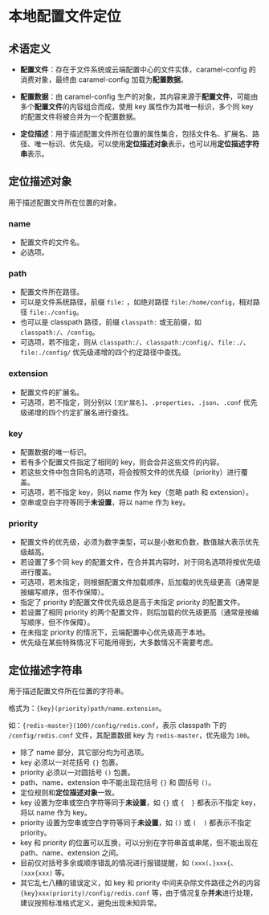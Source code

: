 # 本地配置文件定位


## 术语定义

* **配置文件**：存在于文件系统或云端配置中心的文件实体，caramel-config 的消费对象，最终由 caramel-config 加载为**配置数据**。

* **配置数据**：由 caramel-config 生产的对象，其内容来源于**配置文件**，可能由多个**配置文件**的内容组合而成，使用 key 属性作为其唯一标识，多个同 key 的配置文件将被合并为一个配置数据。

* **定位描述**：用于描述配置文件所在位置的属性集合，包括文件名、扩展名、路径、唯一标识、优先级。可以使用**定位描述对象**表示，也可以用**定位描述字符串**表示。


## 定位描述对象

用于描述配置文件所在位置的对象。

### name

* 配置文件的文件名。
* 必选项。

### path

* 配置文件所在路径。
* 可以是文件系统路径，前缀 `file:` ，如绝对路径 `file:/home/config`，相对路径 `file:./config`。
* 也可以是 classpath 路径，前缀 `classpath:` 或无前缀，如 `classpath:/`、`/config`。
* 可选项，若不指定，则从 `classpath:/`、`classpath:/config/`、`file:./`、`file:./config/` 优先级递增的四个约定路径中查找。

### extension

* 配置文件的扩展名。
* 可选项，若不指定，则分别以 `[无扩展名]`、`.properties`、`.json`、`.conf` 优先级递增的四个约定扩展名进行查找。

### key

* 配置数据的唯一标识。
* 若有多个配置文件指定了相同的 key，则会合并这些文件的内容。
* 若这些文件中包含同名的选项，将会按照文件的优先级（priority）进行覆盖。
* 可选项，若不指定 key，则以 name 作为 key（忽略 path 和 extension）。
* 空串或空白字符等同于**未设置**，将以 name 作为 key。

### priority

* 配置文件的优先级，必须为数字类型，可以是小数和负数，数值越大表示优先级越高。
* 若设置了多个同 key 的配置文件，在合并其内容时，对于同名选项将按优先级进行覆盖。
* 可选项，若未指定，则根据配置文件加载顺序，后加载的优先级更高（通常是按编写顺序，但不作保障）。
* 指定了 priority 的配置文件优先级总是高于未指定 priority 的配置文件。
* 若设置了相同 priority 的两个配置文件，则后加载的优先级更高（通常是按编写顺序，但不作保障）。
* 在未指定 priority 的情况下，云端配置中心优先级高于本地。
* 优先级在某些特殊情况下可能用得到，大多数情况不需要考虑。


## 定位描述字符串

用于描述配置文件所在位置的字符串。

格式为：`{key}(priority)path/name.extension`。

如：`{redis-master}(100)/config/redis.conf`，表示 classpath 下的 `/config/redis.conf` 文件，其配置数据 key 为 `redis-master`，优先级为 `100`。

* 除了 name 部分，其它部分均为可选项。
* key 必须以一对花括号 `{}` 包裹。
* priority 必须以一对圆括号 `()` 包裹。
* path、name、extension 中不能出现花括号 `{}` 和 圆括号 `()`。
* 定位规则和**定位描述对象**一致。
* key 设置为空串或空白字符等同于**未设置**，如 `{}` 或 `{  }` 都表示不指定 key，将以 name 作为 key。
* priority 设置为空串或空白字符等同于**未设置**，如 `()` 或 `(  )` 都表示不指定 priority。
* key 和 priority 的位置可以互换，可以分别在字符串首或串尾，但不能出现在 path、name、extension 之间。
* 目前仅对括号多余或顺序错乱的情况进行报错提醒，如 `(xxx(`、`}xxx{`、`(xxx{xxx)` 等。
* 其它乱七八糟的错误定义，如 key 和 priority 中间夹杂除文件路径之外的内容 `{key}xxx(priority)/config/redis.conf` 等，由于情况复杂**并未**进行处理，建议按照标准格式定义，避免出现未知异常。
